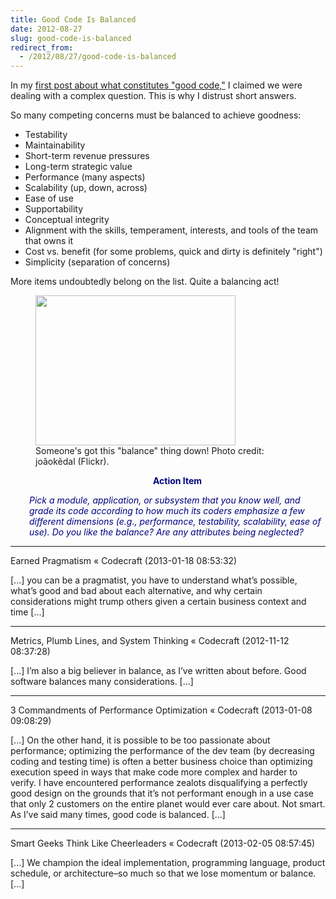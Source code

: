 ```yaml
---
title: Good Code Is Balanced
date: 2012-08-27
slug: good-code-is-balanced
redirect_from:
  - /2012/08/27/good-code-is-balanced
---
```


In my <a href="what-is-good-code.md">first post about what constitutes "good code,"</a> I claimed we were dealing with a complex question. This is why I distrust short answers.

So many competing concerns must be balanced to achieve goodness:
<ul>
	<li>Testability</li>
	<li>Maintainability</li>
	<li>Short-term revenue pressures</li>
	<li>Long-term strategic value</li>
	<li>Performance (many aspects)</li>
	<li>Scalability (up, down, across)</li>
	<li>Ease of use</li>
	<li>Supportability</li>
	<li>Conceptual integrity</li>
	<li>Alignment with the skills, temperament, interests, and tools of the team that owns it</li>
	<li>Cost vs. benefit (for some problems, quick and dirty is definitely "right")</li>
	<li>Simplicity (separation of concerns)</li>
</ul>
More items undoubtedly belong on the list. Quite a balancing act!

<figure><img class=" " title="Balancing Act" src="http://farm4.staticflickr.com/3193/2991130266_7f315f456b_n.jpg" alt="" width="320" height="240" /><figcaption>Someone's got this "balance" thing down! Photo credit: joãokẽdal (Flickr).</figcaption></figure>
<p style="padding-left:30px;text-align:center;"><strong><span style="color:#000080;">Action Item</span></strong></p>
<p style="padding-left:30px;"><em><span style="color:#000080;">Pick a module, application, or subsystem that you know well, and grade its code according to how much its coders emphasize a few different dimensions (e.g., performance, testability, scalability, ease of use). Do you like the balance? Are any attributes being neglected?</span></em></p>

---

Earned Pragmatism &laquo; Codecraft (2013-01-18 08:53:32)

[...] you can be a pragmatist, you have to understand what’s possible, what’s good and bad about each alternative, and why certain considerations might trump others given a certain business context and time [...]

---

Metrics, Plumb Lines, and System Thinking &laquo; Codecraft (2012-11-12 08:37:28)

[...] I’m also a big believer in balance, as I’ve written about before. Good software balances many considerations. [...]

---

3 Commandments of Performance Optimization &laquo; Codecraft (2013-01-08 09:08:29)

[...] On the other hand, it is possible to be too passionate about performance; optimizing the performance of the dev team (by decreasing coding and testing time) is often a better business choice than optimizing execution speed in ways that make code more complex and harder to verify. I have encountered performance zealots disqualifying a perfectly good design on the grounds that it’s not performant enough in a use case that only 2 customers on the entire planet would ever care about. Not smart. As I’ve said many times, good code is balanced. [...]



---

Smart Geeks Think Like Cheerleaders &laquo; Codecraft (2013-02-05 08:57:45)

[...] We champion the ideal implementation, programming language, product schedule, or architecture–so much so that we lose momentum or balance. [...]









